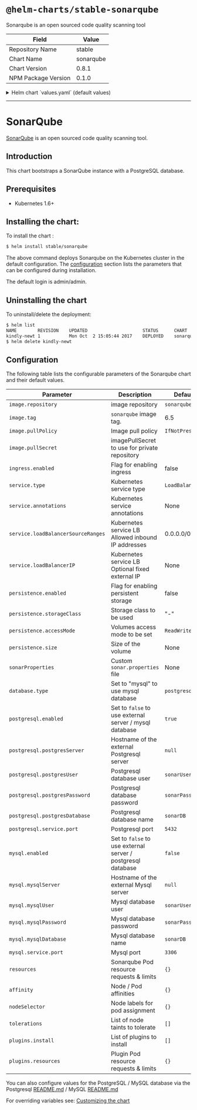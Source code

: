 # `@helm-charts/stable-sonarqube`

Sonarqube is an open sourced code quality scanning tool

| Field               | Value     |
| ------------------- | --------- |
| Repository Name     | stable    |
| Chart Name          | sonarqube |
| Chart Version       | 0.8.1     |
| NPM Package Version | 0.1.0     |

<details>

<summary>Helm chart `values.yaml` (default values)</summary>

```yaml
# Default values for sonarqube.
# This is a YAML-formatted file.
# Declare variables to be passed into your templates.
replicaCount: 1
image:
  repository: sonarqube
  tag: 6.7.3
  # If using a private repository, the name of the imagePullSecret to use
  # pullSecret: my-repo-secret
service:
  name: sonarqube
  type: LoadBalancer
  externalPort: 9000
  internalPort: 9000
  annotations:
  # May be used in example for internal load balancing in GCP:
  # cloud.google.com/load-balancer-type: Internal
  loadBalancerSourceRanges:
    - 0.0.0.0/0
  # loadBalancerIP: 1.2.3.4
ingress:
  enabled: false
  # Used to create an Ingress record.
  hosts:
    - sonar.organization.com
  annotations:
  # kubernetes.io/ingress.class: nginx
  # kubernetes.io/tls-acme: "true"
  tls:
  # Secrets must be manually created in the namespace.
  # - secretName: chart-example-tls
  #   hosts:
  #     - chart-example.local

# Affinity for pod assignment
# Ref: https://kubernetes.io/docs/concepts/configuration/assign-pod-node/#affinity-and-anti-affinity
affinity: {}

# Tolerations for pod assignment
# Ref: https://kubernetes.io/docs/concepts/configuration/taint-and-toleration/
tolerations: []

# Node labels for pod assignment
# Ref: https://kubernetes.io/docs/user-guide/node-selection/
nodeSelector: {}

readinessProbe:
  initialDelaySeconds: 60
  periodSeconds: 30
  failureThreshold: 6
livenessProbe:
  initialDelaySeconds: 60
  periodSeconds: 30

# Set extra env variables. Like proxy settings.
extraEnv: {}

resources: {}
# We usually recommend not to specify default resources and to leave this as a conscious
# choice for the user. This also increases chances charts run on environments with little
# resources, such as Minikube. If you do want to specify resources, uncomment the following
# lines, adjust them as necessary, and remove the curly braces after 'resources:'.
# limits:
#  cpu: 100m
#  memory: 128Mi
# requests:
#  cpu: 100m
#  memory: 128Mi
persistence:
  enabled: false
  ## If defined, storageClassName: <storageClass>
  ## If set to "-", storageClassName: "", which disables dynamic provisioning
  ## If undefined (the default) or set to null, no storageClassName spec is
  ##   set, choosing the default provisioner.  (gp2 on AWS, standard on
  ##   GKE, AWS & OpenStack)
  ##
  # storageClass: "-"
  # accessMode: ReadWriteOnce
  # size: 10Gi

# List of plugins to install.
# For example:
# plugins:
#  install:
#    - "https://github.com/AmadeusITGroup/sonar-stash/releases/download/1.3.0/sonar-stash-plugin-1.3.0.jar"
#    - "https://github.com/SonarSource/sonar-ldap/releases/download/2.2-RC3/sonar-ldap-plugin-2.2.0.601.jar"
plugins:
  install: []
  resources: {}
  # We allow the plugins init container to have a separate resources declaration because
  # the initContainer does not take as much resources.

# A custom sonar.properties file can be provided using a multiline YAML string.
# For example:
# sonarProperties: |
#   sonar.forceAuthentication=true
#   sonar.security.realm=LDAP
#   ldap.url=ldaps://organization.com

## Configuration value to select database type
## Option to use "postgresql" or "mysql" database type, by default "postgresql" is chosen
## Set the "enable" field to true of the database type you select (if you want to use internal database) and false of the one you don't select
database:
  type: 'postgresql'

## Configuration values for postgresql dependency
## ref: https://github.com/kubernetes/charts/blob/master/stable/postgresql/README.md
postgresql:
  # Enable to deploy the PostgreSQL chart
  enabled: true
  # To use an external PostgreSQL instance, set enabled to false and uncomment
  # the line below:
  # postgresServer: ""
  postgresUser: 'sonarUser'
  postgresPassword: 'sonarPass'
  postgresDatabase: 'sonarDB'
  # Specify the TCP port that PostgreSQL should use
  service:
    port: 5432

## Configuration values for the mysql dependency
## ref: https://github.com/kubernetes/charts/blob/master/stable/mysql/README.md
##
mysql:
  # Enable to deploy the mySQL chart
  enabled: false
  # To use an external mySQL instance, set enabled to false and uncomment
  # the line below:
  # mysqlServer: ""
  mysqlUser: 'sonarUser'
  mysqlPassword: 'sonarPass'
  mysqlDatabase: 'sonarDB'
  # Specify the TCP port that mySQL should use
  service:
    port: 3306
```

</details>

---

# SonarQube

[SonarQube](https://www.sonarqube.org/) is an open sourced code quality scanning tool.

## Introduction

This chart bootstraps a SonarQube instance with a PostgreSQL database.

## Prerequisites

- Kubernetes 1.6+

## Installing the chart:

To install the chart :

```bash
$ helm install stable/sonarqube
```

The above command deploys Sonarqube on the Kubernetes cluster in the default configuration. The [configuration](#configuration) section lists the parameters that can be configured during installation.

The default login is admin/admin.

## Uninstalling the chart

To uninstall/delete the deployment:

```bash
$ helm list
NAME       	REVISION	UPDATED                 	STATUS  	CHART          	NAMESPACE
kindly-newt	1       	Mon Oct  2 15:05:44 2017	DEPLOYED	sonarqube-0.1.0	default
$ helm delete kindly-newt
```

## Configuration

The following table lists the configurable parameters of the Sonarqube chart and their default values.

| Parameter                          | Description                                                 | Default         |
| ---------------------------------- | ----------------------------------------------------------- | --------------- |
| `image.repository`                 | image repository                                            | `sonarqube`     |
| `image.tag`                        | `sonarqube` image tag.                                      | 6.5             |
| `image.pullPolicy`                 | Image pull policy                                           | `IfNotPresent`  |
| `image.pullSecret`                 | imagePullSecret to use for private repository               |                 |
| `ingress.enabled`                  | Flag for enabling ingress                                   | false           |
| `service.type`                     | Kubernetes service type                                     | `LoadBalancer`  |
| `service.annotations`              | Kubernetes service annotations                              | None            |
| `service.loadBalancerSourceRanges` | Kubernetes service LB Allowed inbound IP addresses          | 0.0.0.0/0       |
| `service.loadBalancerIP`           | Kubernetes service LB Optional fixed external IP            | None            |
| `persistence.enabled`              | Flag for enabling persistent storage                        | false           |
| `persistence.storageClass`         | Storage class to be used                                    | "-"             |
| `persistence.accessMode`           | Volumes access mode to be set                               | `ReadWriteOnce` |
| `persistence.size`                 | Size of the volume                                          | None            |
| `sonarProperties`                  | Custom `sonar.properties` file                              | None            |
| `database.type`                    | Set to "mysql" to use mysql database                        | `postgresql`    |
| `postgresql.enabled`               | Set to `false` to use external server / mysql database      | `true`          |
| `postgresql.postgresServer`        | Hostname of the external Postgresql server                  | `null`          |
| `postgresql.postgresUser`          | Postgresql database user                                    | `sonarUser`     |
| `postgresql.postgresPassword`      | Postgresql database password                                | `sonarPass`     |
| `postgresql.postgresDatabase`      | Postgresql database name                                    | `sonarDB`       |
| `postgresql.service.port`          | Postgresql port                                             | `5432`          |
| `mysql.enabled`                    | Set to `false` to use external server / postgresql database | `false`         |
| `mysql.mysqlServer`                | Hostname of the external Mysql server                       | `null`          |
| `mysql.mysqlUser`                  | Mysql database user                                         | `sonarUser`     |
| `mysql.mysqlPassword`              | Mysql database password                                     | `sonarPass`     |
| `mysql.mysqlDatabase`              | Mysql database name                                         | `sonarDB`       |
| `mysql.service.port`               | Mysql port                                                  | `3306`          |
| `resources`                        | Sonarqube Pod resource requests & limits                    | `{}`            |
| `affinity`                         | Node / Pod affinities                                       | `{}`            |
| `nodeSelector`                     | Node labels for pod assignment                              | `{}`            |
| `tolerations`                      | List of node taints to tolerate                             | `[]`            |
| `plugins.install`                  | List of plugins to install                                  | `[]`            |
| `plugins.resources`                | Plugin Pod resource requests & limits                       | `{}`            |

You can also configure values for the PostgreSQL / MySQL database via the Postgresql [README.md](https://github.com/kubernetes/charts/blob/master/stable/postgresql/README.md) / MySQL [README.md](https://github.com/kubernetes/charts/blob/master/stable/mysql/README.md)

For overriding variables see: [Customizing the chart](https://docs.helm.sh/using_helm/#customizing-the-chart-before-installing)
